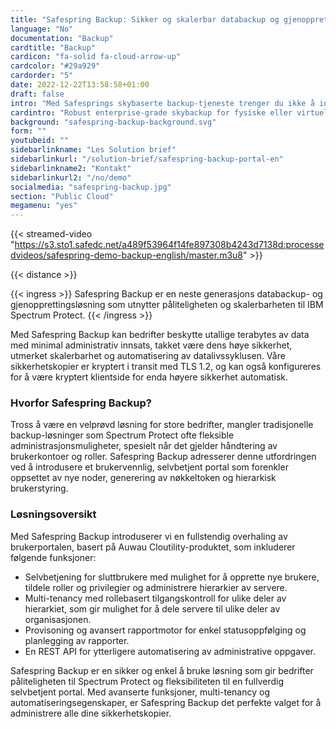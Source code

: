 ```yaml
---
title: "Safespring Backup: Sikker og skalerbar databackup og gjenoppretting"
language: "No"
documentation: "Backup"
cardtitle: "Backup"
cardicon: "fa-solid fa-cloud-arrow-up"
cardcolor: "#29a929"
cardorder: "5"
date: 2022-12-22T13:58:58+01:00
draft: false
intro: "Med Safesprings skybaserte backup-tjeneste trenger du ikke å investere i noen maskinvare eller programvare. Betal bare for mengden data lagret i tjenesten!"
cardintro: "Robust enterprise-grade skybackup for fysiske eller virtuelle servere."
background: "safespring-backup-background.svg"
form: ""
youtubeid: ""
sidebarlinkname: "Les Solution brief"
sidebarlinkurl: "/solution-brief/safespring-backup-portal-en"
sidebarlinkname2: "Kontakt"
sidebarlinkurl2: "/no/demo"
socialmedia: "safespring-backup.jpg"
section: "Public Cloud"
megamenu: "yes"
---
```


{{< streamed-video "https://s3.sto1.safedc.net/a489f53964f14fe897308b4243d7138d:processedvideos/safespring-demo-backup-english/master.m3u8" >}}

{{< distance >}}

{{< ingress >}}
Safespring Backup er en neste generasjons databackup- og gjenopprettingsløsning som utnytter påliteligheten og skalerbarheten til IBM Spectrum Protect. 
{{< /ingress >}}

Med Safespring Backup kan bedrifter beskytte utallige terabytes av data med minimal administrativ innsats, takket være dens høye sikkerhet, utmerket skalerbarhet og automatisering av datalivssyklusen. Våre sikkerhetskopier er kryptert i transit med TLS 1.2, og kan også konfigureres for å være kryptert klientside for enda høyere sikkerhet automatisk.

### Hvorfor Safespring Backup?

Tross å være en velprøvd løsning for store bedrifter, mangler tradisjonelle backup-løsninger som Spectrum Protect ofte fleksible administrasjonsmuligheter, spesielt når det gjelder håndtering av brukerkontoer og roller. Safespring Backup adresserer denne utfordringen ved å introdusere et brukervennlig, selvbetjent portal som forenkler oppsettet av nye noder, generering av nøkkeltoken og hierarkisk brukerstyring.

### Løsningsoversikt

Med Safespring Backup introduserer vi en fullstendig overhaling av brukerportalen, basert på Auwau Cloutility-produktet, som inkluderer følgende funksjoner:
- Selvbetjening for sluttbrukere med mulighet for å opprette nye brukere, tildele roller og privilegier og administrere hierarkier av servere.
- Multi-tenancy med rollebasert tilgangskontroll for ulike deler av hierarkiet, som gir mulighet for å dele servere til ulike deler av organisasjonen.
- Provisoning og avansert rapportmotor for enkel statusoppfølging og planlegging av rapporter.
- En REST API for ytterligere automatisering av administrative oppgaver.

Safespring Backup er en sikker og enkel å bruke løsning som gir bedrifter påliteligheten til Spectrum Protect og fleksibiliteten til en fullverdig selvbetjent portal. Med avanserte funksjoner, multi-tenancy og automatiseringsegenskaper, er Safespring Backup det perfekte valget for å administrere alle dine sikkerhetskopier.